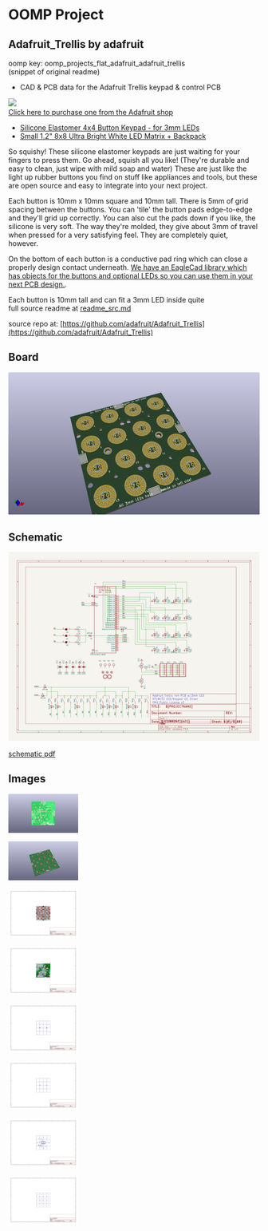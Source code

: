 # OOMP Project  
## Adafruit_Trellis  by adafruit  
  
oomp key: oomp_projects_flat_adafruit_adafruit_trellis  
(snippet of original readme)  
  
- CAD & PCB data for the Adafruit Trellis keypad & control PCB  
  
<a href="http://www.adafruit.com/products/1611"><img src="assets/image.jpg?raw=true" width="500px"><br/>Click here to purchase one from the Adafruit shop</a>  
  
* [Silicone Elastomer 4x4 Button Keypad - for 3mm LEDs](https://www.adafruit.com/product/1611)  
* [Small 1.2" 8x8 Ultra Bright White LED Matrix + Backpack](https://www.adafruit.com/product/1614)  
  
So squishy! These silicone elastomer keypads are just waiting for your fingers to press them. Go ahead, squish all you like! (They're durable and easy to clean, just wipe with mild soap and water) These are just like the light up rubber buttons you find on stuff like appliances and tools, but these are open source and easy to integrate into your next project.  
  
Each button is 10mm x 10mm square and 10mm tall. There is 5mm of grid spacing between the buttons. You can 'tile' the button pads edge-to-edge and they'll grid up correctly. You can also cut the pads down if you like, the silicone is very soft. The way they're molded, they give about 3mm of travel when pressed for a very satisfying feel. They are completely quiet, however.  
  
On the bottom of each button is a conductive pad ring which can close a properly design contact underneath. [We have an EagleCad library which has objects for the buttons and optional LEDs so you can use them in your next PCB design.](https://github.com/adafruit/Adafruit_Trellis).  
  
Each button is 10mm tall and can fit a 3mm LED inside quite  
  full source readme at [readme_src.md](readme_src.md)  
  
source repo at: [https://github.com/adafruit/Adafruit_Trellis](https://github.com/adafruit/Adafruit_Trellis)  
## Board  
  
[![working_3d.png](working_3d_600.png)](working_3d.png)  
## Schematic  
  
[![working_schematic.png](working_schematic_600.png)](working_schematic.png)  
  
[schematic pdf](working_schematic.pdf)  
## Images  
  
[![working_3D_bottom.png](working_3D_bottom_140.png)](working_3D_bottom.png)  
  
[![working_3D_top.png](working_3D_top_140.png)](working_3D_top.png)  
  
[![working_assembly_page_01.png](working_assembly_page_01_140.png)](working_assembly_page_01.png)  
  
[![working_assembly_page_02.png](working_assembly_page_02_140.png)](working_assembly_page_02.png)  
  
[![working_assembly_page_03.png](working_assembly_page_03_140.png)](working_assembly_page_03.png)  
  
[![working_assembly_page_04.png](working_assembly_page_04_140.png)](working_assembly_page_04.png)  
  
[![working_assembly_page_05.png](working_assembly_page_05_140.png)](working_assembly_page_05.png)  
  
[![working_assembly_page_06.png](working_assembly_page_06_140.png)](working_assembly_page_06.png)  
